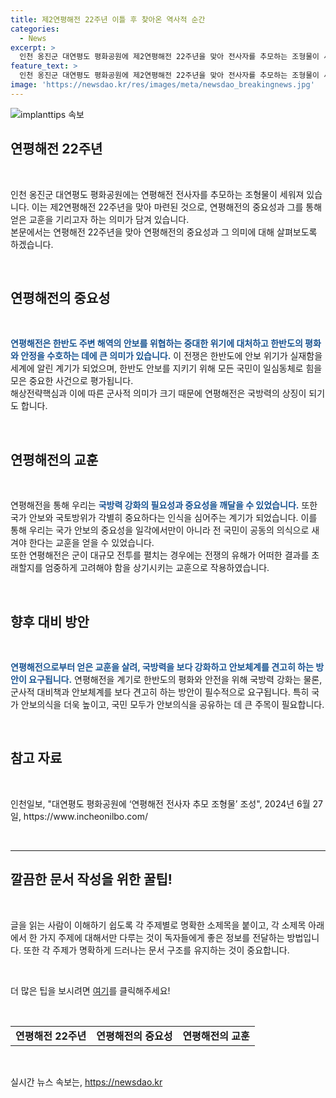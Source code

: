 ```yaml
---
title: 제2연평해전 22주년 이틀 후 찾아온 역사적 순간
categories:
  - News
excerpt: >
  인천 옹진군 대연평도 평화공원에 제2연평해전 22주년을 맞아 전사자를 추모하는 조형물이 세워졌다. 2024년 6월 27일 기사 출처: ks@newsis.com
feature_text: >
  인천 옹진군 대연평도 평화공원에 제2연평해전 22주년을 맞아 전사자를 추모하는 조형물이 세워졌다. 2024년 6월 27일 기사 출처: ks@newsis.com
image: 'https://newsdao.kr/res/images/meta/newsdao_breakingnews.jpg'
---
```


<p><img src="https://newsdao.kr/res/images/meta/newsdao_breakingnews.jpg" alt="implanttips 속보" /></p>

<p data-ke-size="size16"></p>

<h2 data-ke-size="size26">연평해전 22주년</h2>

<p data-ke-size="size16">&nbsp;</p>

<p>인천 옹진군 대연평도 평화공원에는 연평해전 전사자를 추모하는 조형물이 세워져 있습니다. 이는 제2연평해전 22주년을 맞아 마련된 것으로, 연평해전의 중요성과 그를 통해 얻은 교훈을 기리고자 하는 의미가 담겨 있습니다. <br>
본문에서는 연평해전 22주년을 맞아 연평해전의 중요성과 그 의미에 대해 살펴보도록 하겠습니다.</p>

<p data-ke-size="size16">&nbsp;</p>

<h2 data-ke-size="size26">연평해전의 중요성</h2>

<p data-ke-size="size16">&nbsp;</p>

<p><b><span style="color: #1a5490;">연평해전은 한반도 주변 해역의 안보를 위협하는 중대한 위기에 대처하고 한반도의 평화와 안정을 수호하는 데에 큰 의미가 있습니다.</span></b> 이 전쟁은 한반도에 안보 위기가 실재함을 세계에 알린 계기가 되었으며, 한반도 안보를 지키기 위해 모든 국민이 일심동체로 힘을 모은 중요한 사건으로 평가됩니다. <br>
해상전략핵심과 이에 따른 군사적 의미가 크기 때문에 연평해전은 국방력의 상징이 되기도 합니다.</p>

<p data-ke-size="size16">&nbsp;</p>

<h2 data-ke-size="size26">연평해전의 교훈</h2>

<p data-ke-size="size16">&nbsp;</p>

<p>연평해전을 통해 우리는 <b><span style="color: #1a5490;">국방력 강화의 필요성과 중요성을 깨달을 수 있었습니다.</span></b> 또한 국가 안보와 국토방위가 각별히 중요하다는 인식을 심어주는 계기가 되었습니다. 이를 통해 우리는 국가 안보의 중요성을 일각에서만이 아니라 전 국민이 공동의 의식으로 새겨야 한다는 교훈을 얻을 수 있었습니다. <br>
또한 연평해전은 군이 대규모 전투를 펼치는 경우에는 전쟁의 유해가 어떠한 결과를 초래할지를 엄중하게 고려해야 함을 상기시키는 교훈으로 작용하였습니다.</p>

<p data-ke-size="size16">&nbsp;</p>

<h2 data-ke-size="size26">향후 대비 방안</h2>

<p data-ke-size="size16">&nbsp;</p>

<p><b><span style="color: #1a5490;">연평해전으로부터 얻은 교훈을 살려, 국방력을 보다 강화하고 안보체계를 견고히 하는 방안이 요구됩니다.</span></b> 연평해전을 계기로 한반도의 평화와 안전을 위해 국방력 강화는 물론, 군사적 대비책과 안보체계를 보다 견고히 하는 방안이 필수적으로 요구됩니다. 특히 국가 안보의식을 더욱 높이고, 국민 모두가 안보의식을 공유하는 데 큰 주목이 필요합니다.</p>

<p data-ke-size="size16">&nbsp;</p>

<h2 data-ke-size="size26">참고 자료</h2>

<p data-ke-size="size16">&nbsp;</p>

<p>인천일보, "대연평도 평화공원에 ‘연평해전 전사자 추모 조형물’ 조성", 2024년 6월 27일, https://www.incheonilbo.com/</p>

<p data-ke-size="size16">&nbsp;</p>

<hr>

<h2 data-ke-size="size26">깔끔한 문서 작성을 위한 꿀팁!</h2>

<p data-ke-size="size16">&nbsp;</p>

<p>글을 읽는 사람이 이해하기 쉽도록 각 주제별로 명확한 소제목을 붙이고, 각 소제목 아래에서 한 가지 주제에 대해서만 다루는 것이 독자들에게 좋은 정보를 전달하는 방법입니다. 또한 각 주제가 명확하게 드러나는 문서 구조를 유지하는 것이 중요합니다.</p>

<p data-ke-size="size16">&nbsp;</p>

<p>더 많은 팁을 보시려면 <a href="https://www.boldsky.com/kr/" target="_blank">여기</a>를 클릭해주세요!</p>

<p data-ke-size="size16">&nbsp;</p>

<table>
<tbody>
<tr>
<td style="text-align: center; height: 17px;"><b>연평해전 22주년</b></td>
<td style="text-align: center; height: 17px;"><b>연평해전의 중요성</b></td>
<td style="text-align: center; height: 17px;"><b>연평해전의 교훈</b></td>
</tr>
</tbody>
</table>

<p data-ke-size="size16">&nbsp;</p>
실시간 뉴스 속보는, <a href="https://newsdao.kr" rel="dofollow">https://newsdao.kr</a>


